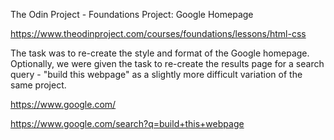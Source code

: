 The Odin Project - Foundations Project: Google Homepage

https://www.theodinproject.com/courses/foundations/lessons/html-css

The task was to re-create the style and format of the Google homepage. Optionally, we were given the task to re-create the results page for a search query - "build this webpage" as a slightly more difficult variation of the same project. 

https://www.google.com/

https://www.google.com/search?q=build+this+webpage